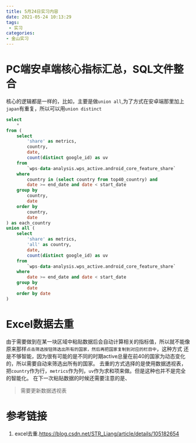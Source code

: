 ```yaml
---
title: 5月24日实习内容
date: 2021-05-24 10:13:29
tags:
 - 实习
categories:
- 金山实习
---
```


# PC端安卓端核心指标汇总，SQL文件整合

核心的逻辑都是一样的，比如，主要是做`union all`,为了方式在安卓端那里加上`japan`有重复，所以可以用`union distinct`

```sql
select
    *
from (
    select
        'share' as metrics,
        country,
        date,
        count(distinct google_id) as uv
    from 
        `wps-data-analysis.wps_active.android_core_feature_share`
    where
        country in (select country from top40_country) and
        date >= end_date and date < start_date
    group by
        country,
        date
    order by
        country,
        date 
) as each_country
union all (
    select
        'share' as metrics,
        'all' as country,
        date,
        count(distinct google_id) as uv
    from
        `wps-data-analysis.wps_active.android_core_feature_share`
    where
        date >= end_date and date < start_date
    group by
        date
    order by date
)
```

# Excel数据去重

由于需要做到在某一块区域中粘贴数据后会自动计算相关的指标值，所以就不能像原来那样`点击筛选按钮筛选出所有的国家，然后再把国家复制到对应的栏目中`，这种方式
还是不够智能，因为很有可能的是不同的时期active总量在前40的国家为动态变化的，所以需要自动来筛选出所有的国家。
去重的方式选择的是使用数据透视表，把`country`作为行，`metrics`作为列，`uv`作为求和项来做。但是这种也并不是完全的智能化。
在下一次粘贴数据的时候还需要注意的是、
> 需要更新数据透视表

# 参考链接
1. excel去重.https://blog.csdn.net/STR_Liang/article/details/105182654